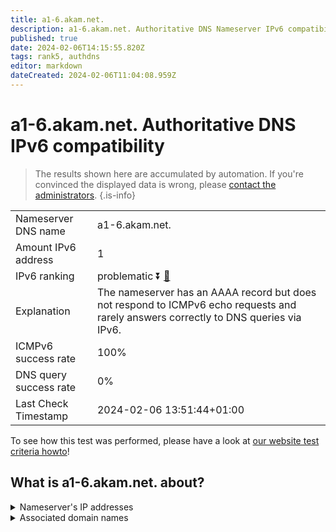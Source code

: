 ```yaml
---
title: a1-6.akam.net.
description: a1-6.akam.net. Authoritative DNS Nameserver IPv6 compatibility
published: true
date: 2024-02-06T14:15:55.820Z
tags: rank5, authdns
editor: markdown
dateCreated: 2024-02-06T11:04:08.959Z
---
```


# a1-6.akam.net. Authoritative DNS IPv6 compatibility

> The results shown here are accumulated by automation. If you're convinced the displayed data is wrong, please [contact the administrators](/howto/chat). 
{.is-info}




|   |   |
| - | - |
| Nameserver DNS name | a1-6.akam.net.
| Amount IPv6 address | 1
| IPv6 ranking | problematic :arrow_double_down: [🔗](/howto/ranking) |
| Explanation | The nameserver has an AAAA record but does not respond to ICMPv6 echo requests and rarely answers correctly to DNS queries via IPv6. |
| ICMPv6 success rate | 100%|
| DNS query success rate | 0% |
| Last Check Timestamp | 2024-02-06 13:51:44+01:00 |

To see how this test was performed, please have a look at [our website test criteria howto](/howto/testcriteria/authdns)!


## What is a1-6.akam.net. about?




<details>
<summary>Nameserver's IP addresses</summary>

2600:1401:2::6

</details>



<details>
<summary>Associated domain names</summary>

www.teradata.com

</details>
